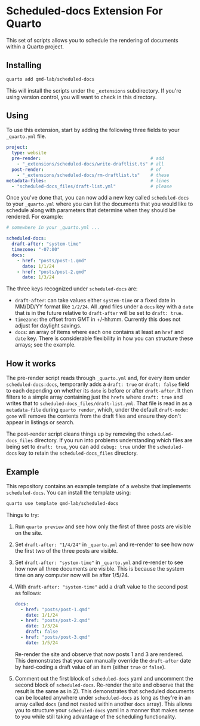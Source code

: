 # Scheduled-docs Extension For Quarto

This set of scripts allows you to schedule the rendering of documents within a Quarto project.

## Installing

```bash
quarto add qmd-lab/scheduled-docs
```

This will install the scripts under the `_extensions` subdirectory.
If you're using version control, you will want to check in this directory.

## Using

To use this extension, start by adding the following three fields to your `_quarto.yml` file.

```yaml
project:
  type: website
  pre-render:                                         # add
    - "_extensions/scheduled-docs/write-draftlist.ts" # all
  post-render:                                        # of
    - "_extensions/scheduled-docs/rm-draftlist.ts"    # these
metadata-files:                                       # lines
  - "scheduled-docs_files/draft-list.yml"             # please
```
Once you've done that, you can now add a new key called `scheduled-docs` to your `_quarto.yml` where you can list the documents that you would like to schedule along with parameters that determine when they should be rendered. For example:

```yaml
# somewhere in your _quarto.yml ...

scheduled-docs:
  draft-after: "system-time"
  timezone: "-07:00"
  docs:
    - href: "posts/post-1.qmd"
      date: 1/1/24
    - href: "posts/post-2.qmd"
      date: 1/3/24
```
The three keys recognized under `scheduled-docs` are:

- `draft-after`: can take values either `system-time` or a fixed date in MM/DD/YY format like `1/2/24`. All .qmd files under a `docs` key with a `date` that is in the future relative to `draft-after` will be set to `draft: true`.
- `timezone`: the offset from GMT in +/-hh:mm. Currently this does not adjust for daylight savings.
- `docs`: an array of items where each one contains at least an `href` and `date` key. There is considerable flexibility in how you can structure these arrays; see the example.

## How it works

The pre-render script reads through `_quarto.yml` and, for every item under `scheduled-docs:docs`, temporarily adds a `draft: true` or `draft: false` field to each depending on whether its `date` is before or after `draft-after`. It then filters to a simple array containing just the `hrefs` where `draft: true` and writes that to `scheduled-docs_files/draft-list.yml`. That file is read in as a `metadata-file` during `quarto render`, which, under the default `draft-mode: gone` will remove the contents from the draft files and ensure they don't appear in listings or search.

The post-render script cleans things up by removing the `scheduled-docs_files` directory. If you run into problems understanding which files are being set to `draft: true`, you can add `debug: true` under the `scheduled-docs` key to retain the `scheduled-docs_files` directory.

## Example

This repository contains an example template of a website that implements `scheduled-docs`. You can install the template using:

```bash
quarto use template qmd-lab/scheduled-docs
```

Things to try:

1. Run `quarto preview` and see how only the first of three posts are visible on the site.
2. Set `draft-after: "1/4/24"` in `_quarto.yml` and re-render to see how now the first two of the three posts are visible.
3. Set `draft-after: "system-time"` in `_quarto.yml` and re-render to see how now all three documents are visible. This is because the system time on any computer now will be after 1/5/24.
4. With `draft-after: "system-time"` add a draft value to the second post as follows:
   
   ```yaml
   docs:
     - href: "posts/post-1.qmd"
       date: 1/1/24
     - href: "posts/post-2.qmd"
       date: 1/3/24
       draft: false
     - href: "posts/post-3.qmd"
       date: 1/5/24
   ```
   Re-render the site and observe that now posts 1 and 3 are rendered. This demonstrates that you can manually override the `draft-after` date by hard-coding a draft value of an item (either `true` or `false`).
5. Comment out the first block of `scheduled-docs` yaml and uncomment the second block of `scheduled-docs`. Re-render the site and observe that the result is the same as in 2). This demonstrates that scheduled documents can be located anywhere under `scheduled-docs` as long as they're in an array called `docs` (and not nested within another `docs` array). This allows you to structure your `scheduled-docs` yaml in a manner that makes sense to you while still taking advantage of the scheduling functionality.
